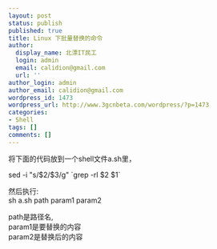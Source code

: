```yaml
---
layout: post
status: publish
published: true
title: Linux 下批量替换的命令
author:
  display_name: 北漂IT民工
  login: admin
  email: calidion@gmail.com
  url: ''
author_login: admin
author_email: calidion@gmail.com
wordpress_id: 1473
wordpress_url: http://www.3gcnbeta.com/wordpress/?p=1473
categories:
- Shell
tags: []
comments: []
---
```

<p>将下面的代码放到一个shell文件a.sh里，</p>
<p>sed -i "s/$2/$3/g" `grep -rl $2 $1`</p>
<p>然后执行:<br />
sh a.sh path param1 param2</p>
<p>path是路径名,<br />
param1是要替换的内容<br />
param2是替换后的内容</p>

